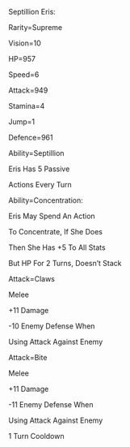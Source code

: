 Septillion Eris:

Rarity=Supreme

Vision=10

HP=957

Speed=6

Attack=949

Stamina=4

Jump=1

Defence=961

Ability=Septillion

Eris Has 5 Passive 

Actions Every Turn

Ability=Concentration:

Eris May Spend An Action

To Concentrate, If She Does

Then She Has +5 To All Stats

But HP For 2 Turns, Doesn’t Stack

Attack=Claws

Melee

+11 Damage

-10 Enemy Defense When

Using Attack Against Enemy

Attack=Bite

Melee

+11 Damage

-11 Enemy Defense When

Using Attack Against Enemy

1 Turn Cooldown
